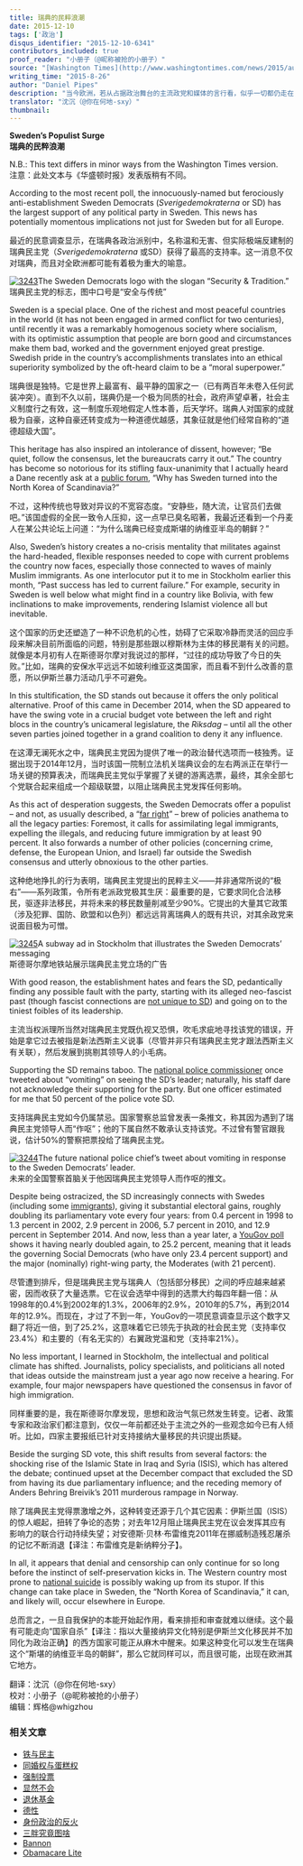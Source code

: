```yaml
---
title: 瑞典的民粹浪潮
date: 2015-12-10
tags: ['政治']
disqus_identifier: "2015-12-10-6341"
contributors_included: true
proof_reader: "小册子（@昵称被抢的小册子）"
source: "[Washington Times](http://www.washingtontimes.com/news/2015/aug/25/daniel-pipes-swedens-populist-surge/#.Vd0M0WN7MEw.twitter),  <http://www.danielpipes.org/16073/sweden-populist-surge>"
writing_time: "2015-8-26"
author: "Daniel Pipes"
description: "当今欧洲，若从占据政治舞台的主流政党和媒体的言行看，似乎一切都仍走在已因循了半个多世纪的老路上，然而在舞台下面，一股右翼民粹主义的暗流正在涌动，其力量远远超出它在传播环境中所发出的声音，一旦他们登上舞台，带来的变化将让许多人震惊和措手不及。"
translator: "沈沉（@你在何地-sxy）"
thumbnail:
---
```


**Sweden’s Populist Surge**  
**瑞典的民粹浪潮**

N.B.: This text differs in minor ways from the Washington Times version.  
注意：此处文本与《华盛顿时报》发表版稍有不同。

According to the most recent poll, the innocuously-named but ferociously anti-establishment Sweden Democrats (*Sverigedemokraterna* or SD) has the largest support of any political party in Sweden. This news has potentially momentous implications not just for Sweden but for all Europe.

最近的民意调查显示，在瑞典各政治派别中，名称温和无害、但实际极端反建制的瑞典民主党（*Sverigedemokraterna* 或SD）获得了最高的支持率。这一消息不仅对瑞典，而且对全欧洲都可能有着极为重大的喻意。

[![3243](https://headsalon.org/wordpress/wp-content/uploads/2015/12/3243-300x136.jpg)](https://headsalon.org/wordpress/wp-content/uploads/2015/12/3243.jpg)The Sweden Democrats logo with the slogan “Security & Tradition.”  
瑞典民主党的标志，图中口号是“安全与传统”

Sweden is a special place. One of the richest and most peaceful countries in the world (it has not been engaged in armed conflict for two centuries), until recently it was a remarkably homogenous society where socialism, with its optimistic assumption that people are born good and circumstances make them bad, worked and the government enjoyed great prestige. Swedish pride in the country’s accomplishments translates into an ethical superiority symbolized by the oft-heard claim to be a “moral superpower.”

瑞典很是独特。它是世界上最富有、最平静的国家之一（已有两百年未卷入任何武装冲突）。直到不久以前，瑞典仍是一个极为同质的社会，政府声望卓著，社会主义制度行之有效，这一制度乐观地假定人性本善，后天学坏。瑞典人对国家的成就极为自豪，这种自豪还转变成为一种道德优越感，其象征就是他们经常自称的“道德超级大国”。

This heritage has also inspired an intolerance of dissent, however; “Be quiet, follow the consensus, let the bureaucrats carry it out.” The country has become so notorious for its stifling faux-unanimity that I actually heard a Dane recently ask at a [public forum](http://www.trykkefrihed.dk/10-ar-efter-mordet-pa-theo-van-gogh.htm), “Why has Sweden turned into the North Korea of Scandinavia?”

不过，这种传统也导致对异议的不宽容态度。“安静些，随大流，让官员们去做吧。”该国虚假的全民一致令人压抑，这一点早已臭名昭著，我最近还看到一个丹麦人在某公共论坛上问道：“为什么瑞典已经变成斯堪的纳维亚半岛的朝鲜？”

Also, Sweden’s history creates a no-crisis mentality that militates against the hard-headed, flexible responses needed to cope with current problems the country now faces, especially those connected to waves of mainly Muslim immigrants. As one interlocutor put it to me in Stockholm earlier this month, “Past success has led to current failure.” For example, security in Sweden is well below what might find in a country like Bolivia, with few inclinations to make improvements, rendering Islamist violence all but inevitable.

这个国家的历史还塑造了一种不识危机的心性，妨碍了它采取冷静而灵活的回应手段来解决目前所面临的问题，特别是那些跟以穆斯林为主体的移民潮有关的问题。就像是本月初有人在斯德哥尔摩对我说过的那样，“过往的成功导致了今日的失败。”比如，瑞典的安保水平远远不如玻利维亚这类国家，而且看不到什么改善的意愿，所以伊斯兰暴力活动几乎不可避免。

In this stultification, the SD stands out because it offers the only political alternative. Proof of this came in December 2014, when the SD appeared to have the swing vote in a crucial budget vote between the left and right blocs in the country’s unicameral legislature, the *Riksdag* – until all the other seven parties joined together in a grand coalition to deny it any influence.

在这潭无澜死水之中，瑞典民主党因为提供了唯一的政治替代选项而一枝独秀。证据出现于2014年12月，当时该国一院制立法机关瑞典议会的左右两派正在举行一场关键的预算表决，而瑞典民主党似乎掌握了关键的游离选票，最终，其余全部七个党联合起来组成一个超级联盟，以阻止瑞典民主党发挥任何影响。

As this act of desperation suggests, the Sweden Democrats offer a populist – and not, as usually described, a “[far right](http://www.danielpipes.org/15426/europe-far-right)” – brew of policies anathema to all the legacy parties: Foremost, it calls for assimilating legal immigrants, expelling the illegals, and reducing future immigration by at least 90 percent. It also forwards a number of other policies (concerning crime, defense, the European Union, and Israel) far outside the Swedish consensus and utterly obnoxious to the other parties.

这种绝地挣扎的行为表明，瑞典民主党提出的民粹主义——并非通常所说的“极右”——系列政策，令所有老派政党极其生厌：最重要的是，它要求同化合法移民，驱逐非法移民，并将未来的移民数量削减至少90%。它提出的大量其它政策（涉及犯罪、国防、欧盟和以色列）都远远背离瑞典人的既有共识，对其余政党来说面目极为可憎。

[![3245](https://headsalon.org/wordpress/wp-content/uploads/2015/12/3245-300x200.jpg)](https://headsalon.org/wordpress/wp-content/uploads/2015/12/3245.jpg)A subway ad in Stockholm that illustrates the Sweden Democrats’ messaging  
斯德哥尔摩地铁站展示瑞典民主党立场的广告

With good reason, the establishment hates and fears the SD, pedantically finding any possible fault with the party, starting with its alleged neo-fascist past (though fascist connections are [not unique to SD](http://robsten.blogspot.se/p/bruna-rotter-hos-socialdemokrater-och.html)) and going on to the tiniest foibles of its leadership.

主流当权派理所当然对瑞典民主党既仇视又恐惧，吹毛求疵地寻找该党的错误，开始是拿它过去被指是新法西斯主义说事（尽管并非只有瑞典民主党才跟法西斯主义有关联），然后发展到挑剔其领导人的小毛病。

Supporting the SD remains taboo. The [national police commissioner](https://twitter.com/dan_eliasson/status/439145935063773185) once tweeted about “vomiting” on seeing the SD’s leader; naturally, his staff dare not acknowledge their supporting for the party. But one officer estimated for me that 50 percent of the police vote SD.

支持瑞典民主党如今仍属禁忌。国家警察总监曾发表一条推文，称其因为遇到了瑞典民主党领导人而“作呕”；他的下属自然不敢承认支持该党。不过曾有警官跟我说，估计50%的警察把票投给了瑞典民主党。

[![3244](https://headsalon.org/wordpress/wp-content/uploads/2015/12/3244-300x131.jpg)](https://headsalon.org/wordpress/wp-content/uploads/2015/12/3244.jpg)The future national police chief’s tweet about vomiting in response to the Sweden Democrats’ leader.  
未来的全国警察首脑关于他因瑞典民主党领导人而作呕的推文。

Despite being ostracized, the SD increasingly connects with Swedes (including some [immigrants](http://www.gatestoneinstitute.org/6122/sweden-creative-destruction)), giving it substantial electoral gains, roughly doubling its parliamentary vote every four years: from 0.4 percent in 1998 to 1.3 percent in 2002, 2.9 percent in 2006, 5.7 percent in 2010, and 12.9 percent in September 2014. And now, less than a year later, a [YouGov poll](http://www.metro.se/nyheter/yougov-nu-ar-sd-sveriges-storsta-parti/EVHohs%21MfmMZjCjQQzJs/) shows it having nearly doubled again, to 25.2 percent, meaning that it leads the governing Social Democrats (who have only 23.4 percent support) and the major (nominally) right-wing party, the Moderates (with 21 percent).

尽管遭到排斥，但是瑞典民主党与瑞典人（包括部分移民）之间的呼应越来越紧密，因而收获了大量选票。它在议会选举中得到的选票大约每四年翻一倍：从1998年的0.4%到2002年的1.3%，2006年的2.9%，2010年的5.7%，再到2014年的12.9%。而现在，才过了不到一年，YouGov的一项民意调查显示这个数字又翻了将近一倍，到了25.2%，这意味着它已领先于执政的社会民主党（支持率仅23.4%）和主要的（有名无实的）右翼政党温和党（支持率21%）。

No less important, I learned in Stockholm, the intellectual and political climate has shifted. Journalists, policy specialists, and politicians all noted that ideas outside the mainstream just a year ago now receive a hearing. For example, four major newspapers have questioned the consensus in favor of high immigration.

同样重要的是，我在斯德哥尔摩发现，思想和政治气氛已然发生转变。记者、政策专家和政治家们都注意到，仅仅一年前都还处于主流之外的一些观念如今已有人倾听。比如，四家主要报纸已针对支持接纳大量移民的共识提出质疑。

Beside the surging SD vote, this shift results from several factors: the shocking rise of the Islamic State in Iraq and Syria (ISIS), which has altered the debate; continued upset at the December compact that excluded the SD from having its due parliamentary influence; and the receding memory of Anders Behring Breivik’s 2011 murderous rampage in Norway.

除了瑞典民主党得票激增之外，这种转变还源于几个其它因素：伊斯兰国（ISIS）的惊人崛起，扭转了争论的态势；对去年12月阻止瑞典民主党在议会发挥其应有影响力的联合行动持续失望；对安德斯·贝林·布雷维克2011年在挪威制造残忍屠杀的记忆不断消退【译注：布雷维克是新纳粹分子】。

In all, it appears that denial and censorship can only continue for so long before the instinct of self-preservation kicks in. The Western country most prone to [national suicide](http://www.danielpipes.org/15329/sweden-national-suicide) is possibly waking up from its stupor. If this change can take place in Sweden, the “North Korea of Scandinavia,” it can, and likely will, occur elsewhere in Europe.

总而言之，一旦自我保护的本能开始起作用，看来排拒和审查就难以继续。这个最有可能走向“国家自杀”【译注：指以大量接纳异文化特别是伊斯兰文化移民并不加同化为政治正确】的西方国家可能正从麻木中醒来。如果这种变化可以发生在瑞典这个“斯堪的纳维亚半岛的朝鲜”，那么它就同样可以，而且很可能，出现在欧洲其它地方。


翻译：沈沉（@你在何地-sxy）  
校对：小册子（@昵称被抢的小册子）  
编辑：辉格@whigzhou


### 相关文章

* [铁与民主](https://headsalon.org/archives/7815.html "铁与民主")
* [同婚权与蛋糕权](https://headsalon.org/archives/7813.html "同婚权与蛋糕权")
* [强制投票](https://headsalon.org/archives/7799.html "强制投票")
* [显然不会](https://headsalon.org/archives/7797.html "显然不会")
* [退休基金](https://headsalon.org/archives/7795.html "退休基金")
* [德性](https://headsalon.org/archives/7777.html "德性")
* [身份政治的反火](https://headsalon.org/archives/7643.html "身份政治的反火")
* [三胖究竟图啥](https://headsalon.org/archives/7639.html "三胖究竟图啥")
* [Bannon](https://headsalon.org/archives/7682.html "Bannon")
* [Obamacare Lite](https://headsalon.org/archives/7664.html "Obamacare Lite")
